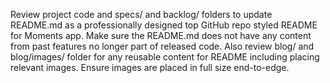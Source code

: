 Review project code and specs/ and backlog/ folders to update README.md as a professionally designed top GitHub repo styled README for Moments app. Make sure the README.md does not have any content from past features no longer part of released code. Also review blog/ and blog/images/ folder for any reusable content for README including placing relevant images. Ensure images are placed in full size end-to-edge.